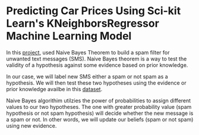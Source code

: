 # Predicting Car Prices Using Sci-kit Learn's KNeighborsRegressor Machine Learning Model

In this [project](https://nbviewer.org/github/hussam95/Portfolio/blob/10a86d6d8a43f14d5e05ecde245cd836c2262429/Naive_Bayes_Spam_Filter.ipynb), used Naive Bayes Theorem to build a spam filter for unwanted text messages (SMS). Naive Bayes theorem is a way to test the validity of a hypothesis against some evidence based on prior knowledge. 

In our case, we will label new SMS either a spam or not spam as a hypothesis. We will then test these two hypotheses using the evidence or prior knowledge availbe in this [dataset](https://archive.ics.uci.edu/ml/datasets/sms+spam+collection). 

Naive Bayes algorithim utilzies the power of probabilities to assign different values to our two hypotheses. The one with greater probability value (spam hypothesis or not spam hypothesis) will decide whether the new message is a spam or not. In other words, we will update our beliefs (spam or not spam) using new evidence. 
